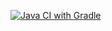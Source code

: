 [![Java CI with Gradle](https://github.com/AVLKarnaukh/sql3.2/actions/workflows/gradle.yml/badge.svg)](https://github.com/AVLKarnaukh/sql3.2/actions/workflows/gradle.yml)